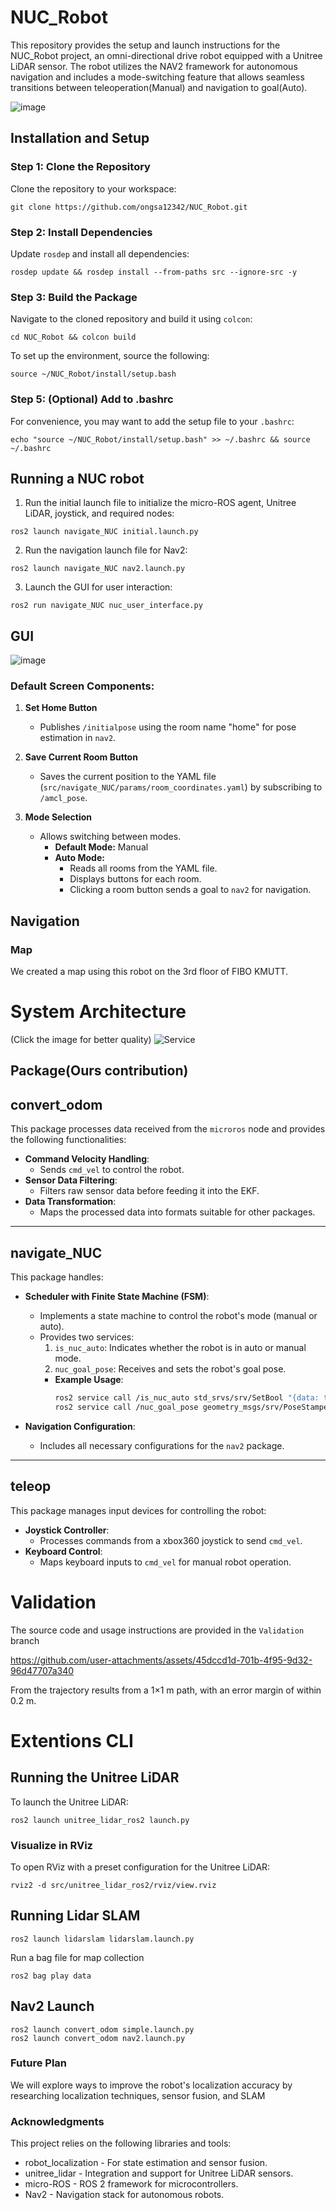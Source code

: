 # NUC_Robot
This repository provides the setup and launch instructions for the NUC_Robot project, an omni-directional drive robot equipped with a Unitree LiDAR sensor. The robot utilizes the NAV2 framework for autonomous navigation and includes a mode-switching feature that allows seamless transitions between teleoperation(Manual) and navigation to goal(Auto).



![image](https://github.com/user-attachments/assets/d8f1b66f-170a-48bb-8e90-d4080bdfe2f4)

## Installation and Setup
### Step 1: Clone the Repository
Clone the repository to your workspace:
```
git clone https://github.com/ongsa12342/NUC_Robot.git
```
### Step 2: Install Dependencies
Update `rosdep` and install all dependencies:
```
rosdep update && rosdep install --from-paths src --ignore-src -y
```
### Step 3: Build the Package
Navigate to the cloned repository and build it using `colcon`:
```
cd NUC_Robot && colcon build
```
 To set up the environment, source the following:
```
source ~/NUC_Robot/install/setup.bash
```
### Step 5: (Optional) Add to .bashrc
For convenience, you may want to add the setup file to your `.bashrc`:
```
echo "source ~/NUC_Robot/install/setup.bash" >> ~/.bashrc && source ~/.bashrc
```
## Running a NUC robot
1. Run the initial launch file to initialize the micro-ROS agent, Unitree LiDAR, joystick, and required nodes:
```
ros2 launch navigate_NUC initial.launch.py
```
2. Run the navigation launch file for Nav2:
```
ros2 launch navigate_NUC nav2.launch.py
```
3. Launch the GUI for user interaction:
```
ros2 run navigate_NUC nuc_user_interface.py
```
## GUI

![image](https://github.com/user-attachments/assets/f19cb0b6-cc70-402d-8ddf-b174f58a1582)

### Default Screen Components:
1. **Set Home Button**  
   - Publishes `/initialpose` using the room name "home" for pose estimation in `nav2`.

2. **Save Current Room Button**  
   - Saves the current position to the YAML file (`src/navigate_NUC/params/room_coordinates.yaml`) by subscribing to `/amcl_pose`.

3. **Mode Selection**  
   - Allows switching between modes.  
     - **Default Mode:** Manual  
     - **Auto Mode:**  
       - Reads all rooms from the YAML file.  
       - Displays buttons for each room.  
       - Clicking a room button sends a goal to `nav2` for navigation.


## Navigation
### Map
We created a map using this robot on the 3rd floor of FIBO KMUTT.

# System Architecture
(Click the image for better quality)
![Service](https://github.com/user-attachments/assets/ccf2474a-6c85-491e-aa48-fde32683ebc5)

## Package(Ours contribution)

## **convert_odom**
This package processes data received from the `microros` node and provides the following functionalities:
- **Command Velocity Handling**:
  - Sends `cmd_vel` to control the robot.
- **Sensor Data Filtering**:
  - Filters raw sensor data before feeding it into the EKF.
- **Data Transformation**:
  - Maps the processed data into formats suitable for other packages.

---

## **navigate_NUC**
This package handles:
- **Scheduler with Finite State Machine (FSM)**:
  - Implements a state machine to control the robot's mode (manual or auto).
  - Provides two services:
    1. `is_nuc_auto`: Indicates whether the robot is in auto or manual mode.
    2. `nuc_goal_pose`: Receives and sets the robot's goal pose.
    - **Example Usage**:
      ```bash
      ros2 service call /is_nuc_auto std_srvs/srv/SetBool "{data: true}"
      ros2 service call /nuc_goal_pose geometry_msgs/srv/PoseStamped "{pose: {position: {x: 1.0, y: 2.0, z: 0.0}, orientation: {w: 1.0}}}"
      ```

- **Navigation Configuration**:
  - Includes all necessary configurations for the `nav2` package.

---

## **teleop**
This package manages input devices for controlling the robot:
- **Joystick Controller**:
  - Processes commands from a xbox360 joystick to send `cmd_vel`.
- **Keyboard Control**:
  - Maps keyboard inputs to `cmd_vel` for manual robot operation.



# Validation

The source code and usage instructions are provided in the `Validation` branch


https://github.com/user-attachments/assets/45dccd1d-701b-4f95-9d32-96d47707a340

From the trajectory results from a 1×1 m path, with an error margin of within 0.2 m.


# Extentions CLI
## Running the Unitree LiDAR
To launch the Unitree LiDAR:
```
ros2 launch unitree_lidar_ros2 launch.py
```
### Visualize in RViz
To open RViz with a preset configuration for the Unitree LiDAR:
```
rviz2 -d src/unitree_lidar_ros2/rviz/view.rviz
```
## Running Lidar SLAM
```
ros2 launch lidarslam lidarslam.launch.py
```
Run a bag file for map collection
```
ros2 bag play data
```
## Nav2 Launch 
```
ros2 launch convert_odom simple.launch.py 
ros2 launch convert_odom nav2.launch.py 
```

### Future Plan

We will explore ways to improve the robot's localization accuracy by researching localization techniques, sensor fusion, and SLAM

### Acknowledgments
This project relies on the following libraries and tools:
 - robot_localization - For state estimation and sensor fusion.
 - unitree_lidar - Integration and support for Unitree LiDAR sensors.
 - micro-ROS - ROS 2 framework for microcontrollers.
 - Nav2 - Navigation stack for autonomous robots.
